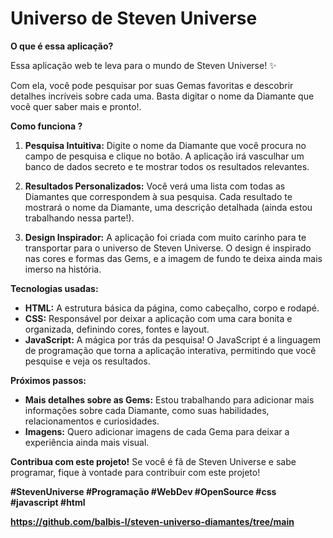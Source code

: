 # Universo de Steven Universe

**O que é essa aplicação?**

Essa aplicação web te leva para o mundo de Steven Universe! ✨

Com ela, você pode pesquisar por suas Gemas favoritas e descobrir detalhes incríveis sobre cada uma. Basta digitar o nome da Diamante que você quer saber mais e pronto!.

**Como funciona ?**

1. **Pesquisa Intuitiva:**
   Digite o nome da Diamante que você procura no campo de pesquisa e clique no botão. A aplicação irá vasculhar um banco de dados secreto e te mostrar todos os resultados relevantes.

2. **Resultados Personalizados:**
   Você verá uma lista com todas as Diamantes que correspondem à sua pesquisa. Cada resultado te mostrará o nome da Diamante, uma descrição detalhada (ainda estou trabalhando nessa parte!).

3. **Design Inspirador:**
   A aplicação foi criada com muito carinho para te transportar para o universo de Steven Universe. O design é inspirado nas cores e formas das Gems, e a imagem de fundo te deixa ainda mais imerso na história.

**Tecnologias usadas:**

* **HTML:** A estrutura básica da página, como cabeçalho, corpo e rodapé.
* **CSS:** Responsável por deixar a aplicação com uma cara bonita e organizada, definindo cores, fontes e layout.
* **JavaScript:** A mágica por trás da pesquisa! O JavaScript é a linguagem de programação que torna a aplicação interativa, permitindo que você pesquise e veja os resultados.

**Próximos passos:**

* **Mais detalhes sobre as Gems:** Estou trabalhando para adicionar mais informações sobre cada Diamante, como suas habilidades, relacionamentos e curiosidades.
* **Imagens:** Quero adicionar imagens de cada Gema para deixar a experiência ainda mais visual.

**Contribua com este projeto!**
Se você é fã de Steven Universe e sabe programar, fique à vontade para contribuir com este projeto!

**#StevenUniverse #Programação #WebDev #OpenSource #css #javascript #html**

**https://github.com/balbis-l/steven-universo-diamantes/tree/main**
